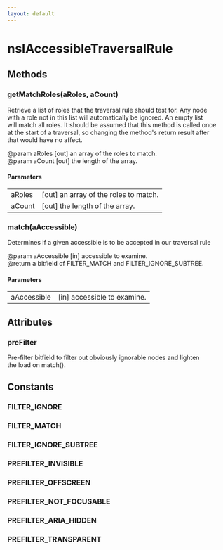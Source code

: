 ```yaml
---
layout: default
---
```


# nsIAccessibleTraversalRule #

## Methods ##

### getMatchRoles(aRoles, aCount) ###
  
Retrieve a list of roles that the traversal rule should test for. Any node  
with a role not in this list will automatically be ignored. An empty list  
will match all roles. It should be assumed that this method is called once  
at the start of a traversal, so changing the method's return result after  
that would have no affect.  
  
@param aRoles [out] an array of the roles to match.  
@param aCount [out] the length of the array.  
  

#### Parameters ####

<table>

<tr>
<td>aRoles</td>
<td>[out] an array of the roles to match.  
</td>
</tr>

<tr>
<td>aCount</td>
<td>[out] the length of the array.  
</td>
</tr>

</table>

### match(aAccessible) ###
  
Determines if a given accessible is to be accepted in our traversal rule  
  
@param aAccessible [in] accessible to examine.  
@return a bitfield of FILTER_MATCH and FILTER_IGNORE_SUBTREE.  
  

#### Parameters ####

<table>

<tr>
<td>aAccessible</td>
<td>[in] accessible to examine.  
</td>
</tr>

</table>

## Attributes ##

### preFilter ###
  
Pre-filter bitfield to filter out obviously ignorable nodes and lighten  
the load on match().  
  

## Constants ##

### FILTER_IGNORE ###

### FILTER_MATCH ###

### FILTER_IGNORE_SUBTREE ###

### PREFILTER_INVISIBLE ###

### PREFILTER_OFFSCREEN ###

### PREFILTER_NOT_FOCUSABLE ###

### PREFILTER_ARIA_HIDDEN ###

### PREFILTER_TRANSPARENT ###
